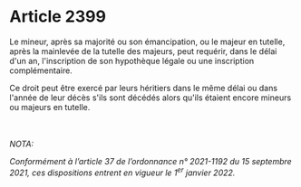 # Article 2399

<p>Le mineur, après sa majorité ou son émancipation, ou le majeur en tutelle, après la mainlevée de la tutelle des majeurs, peut requérir, dans le délai d'un an, l'inscription de son hypothèque légale ou une inscription complémentaire.</p><p>Ce droit peut être exercé par leurs héritiers dans le même délai ou dans l'année de leur décès s'ils sont décédés alors qu'ils étaient encore mineurs ou majeurs en tutelle.</p><br/><br/><i>NOTA:<p>Conformément à l’article 37 de l’ordonnance n° 2021-1192 du 15 septembre 2021, ces dispositions entrent en vigueur le 1<sup>er</sup> janvier 2022.</p></i>